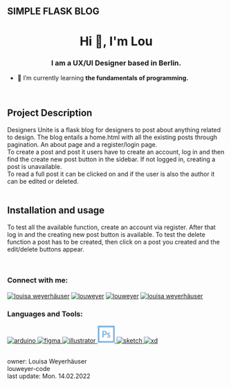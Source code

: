
SIMPLE FLASK BLOG
---------------------
<h1 align="center">Hi 👋, I'm Lou</h1>
<h3 align="center">I am a UX/UI Designer based in Berlin.</h3>

- 🌱 I’m currently learning **the fundamentals of programming.**


 <br/>

Project Description
---------------------

Designers Unite is a flask blog for designers to post about anything related to design. The blog entails a home.html with all the existing posts through pagination. An about page and a register/login page.
<br/>
To create a post and post it users have to create an account, log in and then find the create new post button in the sidebar. If not logged in, creating a post is unavailable. 
<br/>
To read a full post it can be clicked on and if the user is also the author it can be edited or deleted.
<br/>
<br/>

Installation and usage
----------------------
To test all the available function, create an account via register. After that log in and the creating new post button is available. To test the delete function a post has to be created, then click on a post you created and the edit/delete buttons appear.

 <br/>

<h3 align="left">Connect with me:</h3>
<p align="left">
<a href="https://linkedin.com/in/louisa weyerhäuser" target="blank"><img align="center" src="https://raw.githubusercontent.com/rahuldkjain/github-profile-readme-generator/master/src/images/icons/Social/linked-in-alt.svg" alt="louisa weyerhäuser" height="30" width="40" /></a>
<a href="https://instagram.com/louweyer" target="blank"><img align="center" src="https://raw.githubusercontent.com/rahuldkjain/github-profile-readme-generator/master/src/images/icons/Social/instagram.svg" alt="louweyer" height="30" width="40" /></a>
<a href="https://dribbble.com/louweyer" target="blank"><img align="center" src="https://raw.githubusercontent.com/rahuldkjain/github-profile-readme-generator/master/src/images/icons/Social/dribbble.svg" alt="louweyer" height="30" width="40" /></a>
<a href="https://www.behance.net/louisa weyerhäuser" target="blank"><img align="center" src="https://raw.githubusercontent.com/rahuldkjain/github-profile-readme-generator/master/src/images/icons/Social/behance.svg" alt="louisa weyerhäuser" height="30" width="40" /></a>
</p>

<h3 align="left">Languages and Tools:</h3>
<p align="left"> <a href="https://www.arduino.cc/" target="_blank" rel="noreferrer"> <img src="https://cdn.worldvectorlogo.com/logos/arduino-1.svg" alt="arduino" width="40" height="40"/> </a> <a href="https://www.figma.com/" target="_blank" rel="noreferrer"> <img src="https://www.vectorlogo.zone/logos/figma/figma-icon.svg" alt="figma" width="40" height="40"/> </a> <a href="https://www.adobe.com/in/products/illustrator.html" target="_blank" rel="noreferrer"> <img src="https://www.vectorlogo.zone/logos/adobe_illustrator/adobe_illustrator-icon.svg" alt="illustrator" width="40" height="40"/> </a> <a href="https://www.photoshop.com/en" target="_blank" rel="noreferrer"> <img src="https://raw.githubusercontent.com/devicons/devicon/master/icons/photoshop/photoshop-line.svg" alt="photoshop" width="40" height="40"/> </a> <a href="https://www.sketch.com/" target="_blank" rel="noreferrer"> <img src="https://www.vectorlogo.zone/logos/sketchapp/sketchapp-icon.svg" alt="sketch" width="40" height="40"/> </a> <a href="https://www.adobe.com/products/xd.html" target="_blank" rel="noreferrer"> <img src="https://cdn.worldvectorlogo.com/logos/adobe-xd.svg" alt="xd" width="40" height="40"/> </a> </p>

<br/>
owner: Louisa Weyerhäuser
<br/>
louweyer-code
<br/>
last update: Mon. 14.02.2022

